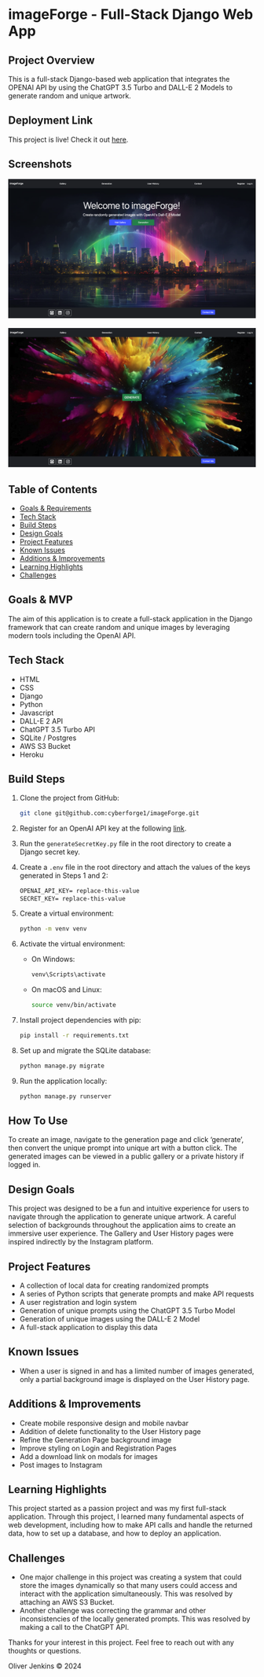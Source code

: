 # imageForge - Full-Stack Django Web App

## Project Overview
This is a full-stack Django-based web application that integrates the OPENAI API by using the ChatGPT 3.5 Turbo and DALL-E 2 Models to generate random and unique artwork.

## Deployment Link
This project is live! Check it out [here](https://imageforgelive-e87a9f628780.herokuapp.com/).

## Screenshots
![imageForge Homepage](static/backgrounds/project-screenshot.png)
<br />
<br />
![imageForge Generation](static/backgrounds/project-screenshot-2.png)

## Table of Contents
- [Goals & Requirements](#goals--mvp)
- [Tech Stack](#tech-stack)
- [Build Steps](#build-steps)
- [Design Goals](#design-goals)
- [Project Features](#project-features)
- [Known Issues](#known-issues)
- [Additions & Improvements](#additions--improvements)
- [Learning Highlights](#learning-highlights)
- [Challenges](#challenges)

## <a id="goals--requirements"></a>Goals & MVP
The aim of this application is to create a full-stack application in the Django framework that can create random and unique images by leveraging modern tools including the OpenAI API.

## Tech Stack
- HTML
- CSS
- Django 
- Python
- Javascript
- DALL-E 2 API
- ChatGPT 3.5 Turbo API
- SQLite / Postgres
- AWS S3 Bucket
- Heroku

## Build Steps 
1. Clone the project from GitHub:
   ```bash
   git clone git@github.com:cyberforge1/imageForge.git

2. Register for an OpenAI API key at the following [link](https://openai.com/index/openai-api/).

3. Run the `generateSecretKey.py` file in the root directory to create a Django secret key.

4. Create a `.env` file in the root directory and attach the values of the keys generated in Steps 1 and 2:

    ```plaintext
    OPENAI_API_KEY= replace-this-value
    SECRET_KEY= replace-this-value
    ```

5. Create a virtual environment:
    ```bash
    python -m venv venv
    ```

6. Activate the virtual environment:
    - On Windows:
        ```bash
        venv\Scripts\activate
        ```
    - On macOS and Linux:
        ```bash
        source venv/bin/activate
        ```

7. Install project dependencies with pip:
    ```bash
    pip install -r requirements.txt
    ```

8. Set up and migrate the SQLite database:
    ```bash
    python manage.py migrate
    ```

9. Run the application locally:
    ```bash
    python manage.py runserver
    ```

## How To Use

To create an image, navigate to the generation page and click ‘generate’, then convert the unique prompt into unique art with a button click. The generated images can be viewed in a public gallery or a private history if logged in.

## Design Goals

This project was designed to be a fun and intuitive experience for users to navigate through the application to generate unique artwork. A careful selection of backgrounds throughout the application aims to create an immersive user experience. The Gallery and User History pages were inspired indirectly by the Instagram platform.

## Project Features

- A collection of local data for creating randomized prompts
- A series of Python scripts that generate prompts and make API requests
- A user registration and login system
- Generation of unique prompts using the ChatGPT 3.5 Turbo Model
- Generation of unique images using the DALL-E 2 Model
- A full-stack application to display this data

## Known Issues

- When a user is signed in and has a limited number of images generated, only a partial background image is displayed on the User History page.

## Additions & Improvements

- Create mobile responsive design and mobile navbar
- Addition of delete functionality to the User History page
- Refine the Generation Page background image
- Improve styling on Login and Registration Pages
- Add a download link on modals for images
- Post images to Instagram

## Learning Highlights

This project started as a passion project and was my first full-stack application. Through this project, I learned many fundamental aspects of web development, including how to make API calls and handle the returned data, how to set up a database, and how to deploy an application.

## Challenges

- One major challenge in this project was creating a system that could store the images dynamically so that many users could access and interact with the application simultaneously. This was resolved by attaching an AWS S3 Bucket.
- Another challenge was correcting the grammar and other inconsistencies of the locally generated prompts. This was resolved by making a call to the ChatGPT API.

Thanks for your interest in this project. Feel free to reach out with any thoughts or questions.

Oliver Jenkins © 2024
